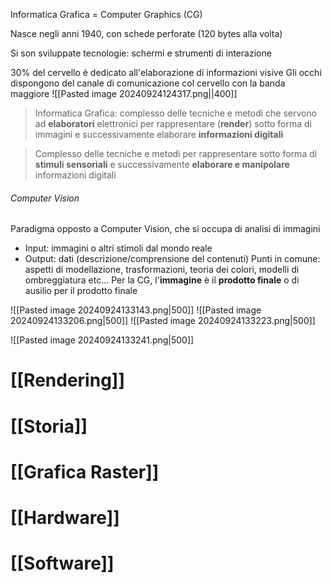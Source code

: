 Informatica Grafica = Computer Graphics (CG)

Nasce negli anni 1940, con schede perforate (120 bytes alla volta)

Si son sviluppate tecnologie: schermi e strumenti di interazione

30% del cervello è dedicato all'elaborazione di informazioni visive
Gli occhi dispongono del canale di comunicazione col cervello con la banda maggiore
![[Pasted image 20240924124317.png||400]]

>Informatica Grafica: complesso delle tecniche e metodi che servono ad **elaboratori** elettronici per rappresentare (**render**) sotto forma di immagini e successivamente elaborare **informazioni digitali**

>Complesso delle tecniche e metodi per rappresentare sotto forma di **stimuli sensoriali** e successivamente **elaborare e manipolare** informazioni digitali

###### Computer Vision

Paradigma opposto a Computer Vision, che si occupa di analisi di immagini
- Input: immagini o altri stimoli dal mondo reale
- Output: dati (descrizione/comprensione del contenuti)
Punti in comune: aspetti di modellazione, trasformazioni, teoria dei colori, modelli di ombreggiatura etc...
Per la CG, l'**immagine** è il **prodotto finale** o di ausilio per il prodotto finale

![[Pasted image 20240924133143.png|500]]
![[Pasted image 20240924133206.png|500]]
![[Pasted image 20240924133223.png|500]]

![[Pasted image 20240924133241.png|500]]

# [[Rendering]]

# [[Storia]]

# [[Grafica Raster]]

# [[Hardware]]

# [[Software]]

